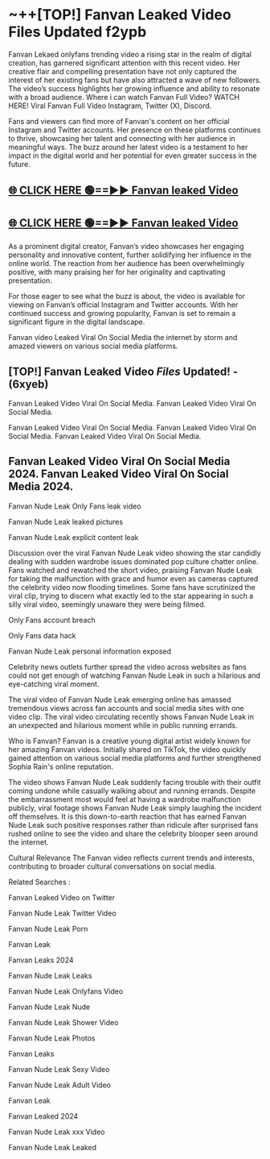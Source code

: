# ~++[TOP!] Fanvan Leaked Video Files Updated f2ypb

 Fanvan Lekaed onlyfans trending video a rising star in the realm of digital creation, has garnered significant attention with this recent video. Her creative flair and compelling presentation have not only captured the interest of her existing fans but have also attracted a wave of new followers. The video’s success highlights her growing influence and ability to resonate with a broad audience.
Where i can watch  Fanvan Full Video? WATCH HERE! Viral  Fanvan Full Video Instagram, Twitter (X), Discord.


Fans and viewers can find more of  Fanvan's content on her official Instagram and Twitter accounts. Her presence on these platforms continues to thrive, showcasing her talent and connecting with her audience in meaningful ways. The buzz around her latest video is a testament to her impact in the digital world and her potential for even greater success in the future.


## [🌐 CLICK HERE 🟢==►►  Fanvan leaked Video ](https://onlyclips.site?title=Fanvan&ref=git)

## [🌐 CLICK HERE 🟢==►►  Fanvan leaked Video ](https://onlyclips.site?title=Fanvan&ref=git)


As a prominent digital creator,  Fanvan’s video showcases her engaging personality and innovative content, further solidifying her influence in the online world. The reaction from her audience has been overwhelmingly positive, with many praising her for her originality and captivating presentation.

For those eager to see what the buzz is about, the video is available for viewing on  Fanvan’s official Instagram and Twitter accounts. With her continued success and growing popularity,  Fanvan is set to remain a significant figure in the digital landscape.


  Fanvan video Leaked Viral On Social Media the internet by storm and amazed viewers on various social media platforms.


## [TOP!]  Fanvan Leaked Video *Files* Updated! - (6xyeb) 

 Fanvan Leaked Video Viral On Social Media. Fanvan Leaked Video Viral On Social Media.

 Fanvan Leaked Video Viral On Social Media. Fanvan Leaked Video Viral On Social Media. Fanvan Leaked Video Viral On Social Media.


##  Fanvan Leaked Video Viral On Social Media 2024. Fanvan Leaked Video Viral On Social Media 2024.
 Fanvan Nude Leak Only Fans leak video

 Fanvan Nude Leak leaked pictures

 Fanvan Nude Leak explicit content leak

Discussion over the viral  Fanvan Nude Leak video showing the star candidly dealing with sudden wardrobe issues dominated pop culture chatter online. Fans watched and rewatched the short video, praising  Fanvan Nude Leak for taking the malfunction with grace and humor even as cameras captured the celebrity video now flooding timelines. Some fans have scrutinized the viral clip, trying to discern what exactly led to the star appearing in such a silly viral video, seemingly unaware they were being filmed.


Only Fans account breach

Only Fans data hack

 Fanvan Nude Leak personal information exposed

Celebrity news outlets further spread the video across websites as fans could not get enough of watching  Fanvan Nude Leak in such a hilarious and eye-catching viral moment.


The viral video of  Fanvan Nude Leak emerging online has amassed tremendous views across fan accounts and social media sites with one video clip. The viral video circulating recently shows  Fanvan Nude Leak in an unexpected and hilarious moment while in public running errands.


Who is  Fanvan?  Fanvan is a creative young digital artist widely known for her amazing  Fanvan videos. Initially shared on TikTok, the video quickly gained attention on various social media platforms and further strengthened Sophia Rain's online reputation.

The video shows  Fanvan Nude Leak suddenly facing trouble with their outfit coming undone while casually walking about and running errands. Despite the embarrassment most would feel at having a wardrobe malfunction publicly, viral footage shows  Fanvan Nude Leak simply laughing the incident off themselves. It is this down-to-earth reaction that has earned  Fanvan Nude Leak such positive responses rather than ridicule after surprised fans rushed online to see the video and share the celebrity blooper seen around the internet.

Cultural Relevance The  Fanvan video reflects current trends and interests, contributing to broader cultural conversations on social media.

Related Searches :

 Fanvan Leaked Video on Twitter

 Fanvan Nude Leak Twitter Video

 Fanvan Nude Leak Porn

 Fanvan Leak 

 Fanvan Leaks 2024

 Fanvan Nude Leak Leaks

 Fanvan Nude Leak Onlyfans Video

 Fanvan Nude Leak Nude

 Fanvan Nude Leak Shower Video

 Fanvan Nude Leak Photos

 Fanvan Leaks

 Fanvan Nude Leak Sexy Video

 Fanvan Nude Leak Adult Video

 Fanvan Leak

 Fanvan Leaked 2024

 Fanvan Nude Leak xxx Video

 Fanvan Nude Leak Leaked